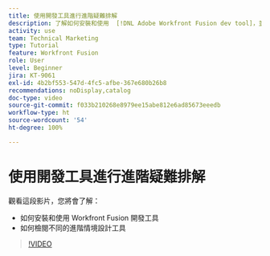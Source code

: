 ```yaml
---
title: 使用開發工具進行進階疑難排解
description: 了解如何安裝和使用  [!DNL Adobe Workfront Fusion dev tool]，並檢閱內含的不同進階情境設計工具。
activity: use
team: Technical Marketing
type: Tutorial
feature: Workfront Fusion
role: User
level: Beginner
jira: KT-9061
exl-id: 4b2bf553-547d-4fc5-afbe-367e680b26b8
recommendations: noDisplay,catalog
doc-type: video
source-git-commit: f033b210268e8979ee15abe812e6ad85673eeedb
workflow-type: ht
source-wordcount: '54'
ht-degree: 100%

---
```


# 使用開發工具進行進階疑難排解

觀看這段影片，您將會了解：

* 如何安裝和使用 Workfront Fusion 開發工具
* 如何檢閱不同的進階情境設計工具

>[!VIDEO](https://video.tv.adobe.com/v/335302/?quality=12&learn=on)
